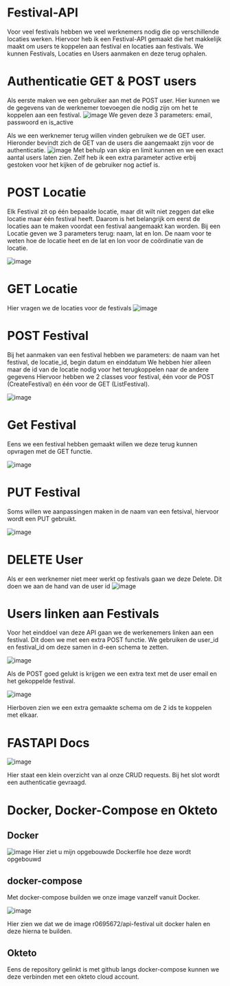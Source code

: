 # Festival-API

Voor veel festivals hebben we veel werknemers nodig die op verschillende locaties werken.
Hiervoor heb ik een Festival-API gemaakt die het makkelijk maakt om users te koppelen aan festival en locaties aan festivals.
We kunnen Festivals, Locaties en Users aanmaken en deze terug ophalen.


# Authenticatie GET & POST users

Als eerste maken we een gebruiker aan met de POST user. Hier kunnen we de gegevens van de werknemer toevoegen die nodig zijn om het te koppelen aan een festival.
![image](https://github.com/bervoetshannes/API-python/assets/47882529/f617ba77-3f51-4397-9c3a-4fae57ad8e3c)
We geven deze 3 parameters: email, passwoord en is_active


Als we een werknemer terug willen vinden gebruiken we de GET user. Hieronder bevindt zich de GET van de users die aangemaakt zijn voor de authenticatie.
![image](https://github.com/bervoetshannes/API-python/assets/47882529/aef80b93-e170-4717-9485-9080f7e9b322)
Met behulp van skip en limit kunnen en we een exact aantal users laten zien.
Zelf heb ik een extra parameter active erbij gestoken voor het kijken of de gebruiker nog actief is.

# POST Locatie

Elk Festival zit op één bepaalde locatie, maar dit wilt niet zeggen dat elke locatie maar één festival heeft.
Daarom is het belangrijk om eerst de locaties aan te maken voordat een festival aangemaakt kan worden.
Bij een Locatie geven we 3 parameters terug: naam, lat en lon. 
De naam voor te weten hoe de locatie heet en de lat en lon voor de coördinatie van de locatie.

![image](https://github.com/bervoetshannes/API-python/assets/47882529/ec78f804-7547-48a5-97d5-10a9cb9ce9ed)

# GET Locatie

Hier vragen we de locaties voor de festivals
![image](https://github.com/bervoetshannes/API-python/assets/47882529/34bc1a19-9f59-46a7-8894-6aabdc5cb390)


# POST Festival
Bij het aanmaken van een festival hebben we  parameters: de naam van het festival, de locatie_id, begin datum en einddatum
We hebben hier alleen maar de id van de locatie nodig voor het terugkoppelen naar de andere gegevens
Hiervoor hebben we 2 classes voor festival, één voor de POST (CreateFestival) en één voor de GET (ListFestival).

![image](https://github.com/bervoetshannes/API-python/assets/47882529/bca88aad-380a-4d99-9a09-43dcef0a04e1)

# Get Festival

Eens we een festival hebben gemaakt willen we deze terug kunnen opvragen met de GET functie.

![image](https://github.com/bervoetshannes/API-python/assets/47882529/85c924a1-091f-4f30-9612-a80d0fb3e3e7)



# PUT Festival
Soms willen we aanpassingen maken in de naam van een fetsival, hiervoor wordt een PUT gebruikt.

![image](https://github.com/bervoetshannes/API-python/assets/47882529/6c073c90-d440-46e5-b593-2793709ad1c4)


# DELETE User
Als er een werknemer niet meer werkt op festivals gaan we deze Delete.
Dit doen we aan de hand van de user id
![image](https://github.com/bervoetshannes/API-python/assets/47882529/f51ba141-6435-4498-b9ea-2db36fd6e28a)

# Users linken aan Festivals

Voor het einddoel van deze API gaan we de werkenemers linken aan een festival.
Dit doen we met een extra POST functie.
We gebruiken de user_id en festival_id om deze samen in d-een schema te zetten.

![image](https://github.com/bervoetshannes/api-festival/assets/47882529/f15147cc-edf7-41ac-9051-7844c95e98db)


Als de POST goed gelukt is krijgen we een extra text met de user email en het gekoppelde festival.


![image](https://github.com/bervoetshannes/API-python/assets/47882529/8017a59c-72cb-4ff2-86dd-8f3658aadf7e)

Hierboven zien we een extra gemaakte schema om de 2 ids te koppelen met elkaar.


# FASTAPI Docs

![image](https://github.com/bervoetshannes/API-python/assets/47882529/27d06dc9-f1c9-429b-bbc3-3f4a97e3d5d2)

Hier staat een klein overzicht van al onze CRUD requests.
Bij het slot wordt een authenticatie gevraagd.

# Docker, Docker-Compose en Okteto
## Docker
![image](https://github.com/bervoetshannes/API-python/assets/47882529/142e357d-212e-4e99-ba2c-242b36b90493)
Hier ziet u mijn opgebouwde Dockerfile hoe deze wordt opgebouwd



## docker-compose
Met docker-compose builden we onze image vanzelf vanuit Docker.

![image](https://github.com/bervoetshannes/API-python/assets/47882529/446653b1-a883-44b7-beab-cc6748e67e55)

Hier zien we dat we de image r0695672/api-festival uit docker halen en deze hierna te builden.

## Okteto
Eens de repository gelinkt is met github langs docker-compose kunnen we deze verbinden met een okteto cloud account.
